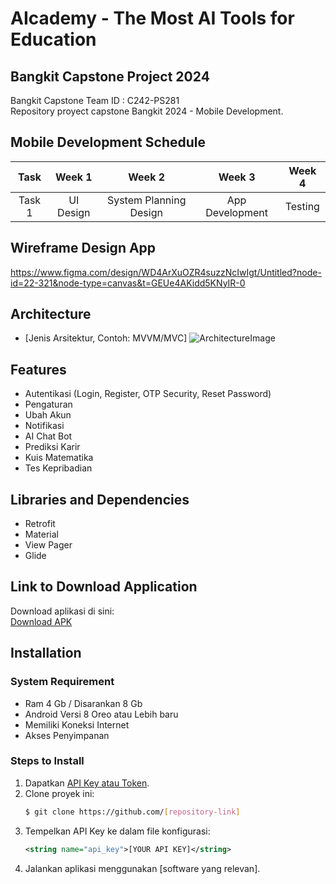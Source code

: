 # AIcademy - The Most AI Tools for Education

## Bangkit Capstone Project 2024

Bangkit Capstone Team ID : C242-PS281  
Repository proyect capstone Bangkit 2024 - Mobile Development.

## Mobile Development Schedule
|  Task  |     Week 1     |             Week 2             |       Week 3       |       Week 4       |  
| :----: | :------------: | :----------------------------: | :----------------: | :----------------: |
| Task 1 | UI Design      | System Planning Design         | App Development    | Testing            | 

## Wireframe Design App
https://www.figma.com/design/WD4ArXuOZR4suzzNcIwIgt/Untitled?node-id=22-321&node-type=canvas&t=GEUe4AKidd5KNyIR-0

## Architecture
- [Jenis Arsitektur, Contoh: MVVM/MVC]
![ArchitectureImage](./path-to-architecture-image.png)

## Features
- Autentikasi (Login, Register, OTP Security, Reset Password)
- Pengaturan
- Ubah Akun
- Notifikasi
- AI Chat Bot
- Prediksi Karir
- Kuis Matematika
- Tes Kepribadian

## Libraries and Dependencies
- Retrofit
- Material
- View Pager
- Glide

## Link to Download Application
Download aplikasi di sini:  
[Download APK](#)

## Installation
### System Requirement
- Ram 4 Gb / Disarankan 8 Gb
- Android Versi 8 Oreo atau Lebih baru
- Memiliki Koneksi Internet
- Akses Penyimpanan
  
### Steps to Install
1. Dapatkan [API Key atau Token](https://link-ke-tempat-api-key.com).
2. Clone proyek ini:  
    ```bash
    $ git clone https://github.com/[repository-link]
    ```
3. Tempelkan API Key ke dalam file konfigurasi:  
    ```xml
    <string name="api_key">[YOUR API KEY]</string>
    ```
4. Jalankan aplikasi menggunakan [software yang relevan].
